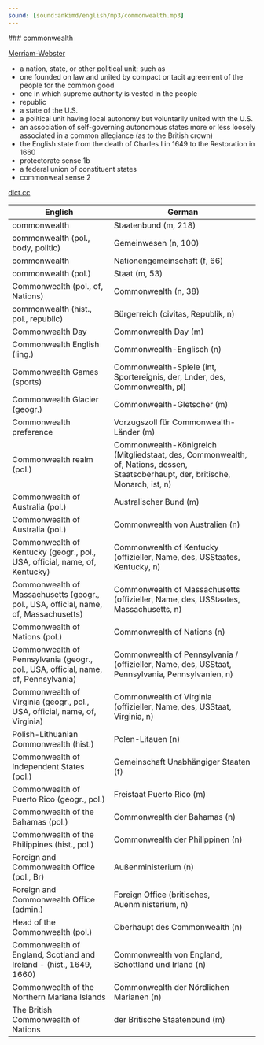 ```yaml
---
sound: [sound:ankimd/english/mp3/commonwealth.mp3]
---
```


\### commonwealth

[Merriam-Webster](https://www.merriam-webster.com/dictionary/commonwealth)

- a nation, state, or other political unit: such as
- one founded on law and united by compact or tacit agreement of the people for the common good
- one in which supreme authority is vested in the people
- republic
- a state of the U.S.
- a political unit having local autonomy but voluntarily united with the U.S.
- an association of self-governing autonomous states more or less loosely associated in a common allegiance (as to the British crown)
- the English state from the death of Charles I in 1649 to the Restoration in 1660
- protectorate sense 1b
- a federal union of constituent states
- commonweal sense 2

[dict.cc](https://www.dict.cc/commonwealth)

| English        | German       |
| -------------- | ------------ |
| commonwealth | Staatenbund (m, 218) |
| commonwealth (pol., body, politic) | Gemeinwesen (n, 100) |
| commonwealth | Nationengemeinschaft (f, 66) |
| commonwealth (pol.) | Staat (m, 53) |
| Commonwealth (pol., of, Nations) | Commonwealth (n, 38) |
| commonwealth (hist., pol., republic) | Bürgerreich (civitas, Republik, n) |
| Commonwealth Day | Commonwealth Day (m) |
| Commonwealth English (ling.) | Commonwealth-Englisch (n) |
| Commonwealth Games (sports) | Commonwealth-Spiele (int, Sportereignis, der, Lnder, des, Commonwealth, pl) |
| Commonwealth Glacier (geogr.) | Commonwealth-Gletscher (m) |
| Commonwealth preference | Vorzugszoll für Commonwealth-Länder (m) |
| Commonwealth realm (pol.) | Commonwealth-Königreich (Mitgliedstaat, des, Commonwealth, of, Nations, dessen, Staatsoberhaupt, der, britische, Monarch, ist, n) |
| Commonwealth of Australia (pol.) | Australischer Bund (m) |
| Commonwealth of Australia (pol.) | Commonwealth von Australien (n) |
| Commonwealth of Kentucky (geogr., pol., USA, official, name, of, Kentucky) | Commonwealth of Kentucky (offizieller, Name, des, USStaates, Kentucky, n) |
| Commonwealth of Massachusetts (geogr., pol., USA, official, name, of, Massachusetts) | Commonwealth of Massachusetts (offizieller, Name, des, USStaates, Massachusetts, n) |
| Commonwealth of Nations (pol.) | Commonwealth of Nations (n) |
| Commonwealth of Pennsylvania (geogr., pol., USA, official, name, of, Pennsylvania) | Commonwealth of Pennsylvania / (offizieller, Name, des, USStaat, Pennsylvania, Pennsylvanien, n) |
| Commonwealth of Virginia (geogr., pol., USA, official, name, of, Virginia) | Commonwealth of Virginia (offizieller, Name, des, USStaat, Virginia, n) |
| Polish-Lithuanian Commonwealth (hist.) | Polen-Litauen (n) |
| Commonwealth of Independent States <CIS> (pol.) | Gemeinschaft Unabhängiger Staaten <GUS> (f) |
| Commonwealth of Puerto Rico (geogr., pol.) | Freistaat Puerto Rico (m) |
| Commonwealth of the Bahamas (pol.) | Commonwealth der Bahamas (n) |
| Commonwealth of the Philippines (hist., pol.) | Commonwealth der Philippinen (n) |
| Foreign and Commonwealth Office (pol., Br) | Außenministerium (n) |
| Foreign and Commonwealth Office <FCO> (admin.) | Foreign Office (britisches, Auenministerium, n) |
| Head of the Commonwealth (pol.) | Oberhaupt des Commonwealth (n) |
| Commonwealth of England, Scotland and Ireland - (hist., 1649, 1660) | Commonwealth von England, Schottland und Irland (n) |
| Commonwealth of the Northern Mariana Islands | Commonwealth der Nördlichen Marianen (n) |
| The British Commonwealth of Nations | der Britische Staatenbund (m) |

